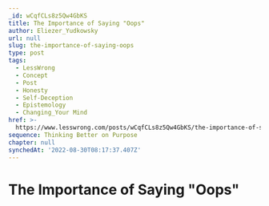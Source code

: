 ```yaml
---
_id: wCqfCLs8z5Qw4GbKS
title: The Importance of Saying "Oops"
author: Eliezer_Yudkowsky
url: null
slug: the-importance-of-saying-oops
type: post
tags:
  - LessWrong
  - Concept
  - Post
  - Honesty
  - Self-Deception
  - Epistemology
  - Changing_Your Mind
href: >-
  https://www.lesswrong.com/posts/wCqfCLs8z5Qw4GbKS/the-importance-of-saying-oops
sequence: Thinking Better on Purpose
chapter: null
synchedAt: '2022-08-30T08:17:37.407Z'
---
```

# The Importance of Saying "Oops"

